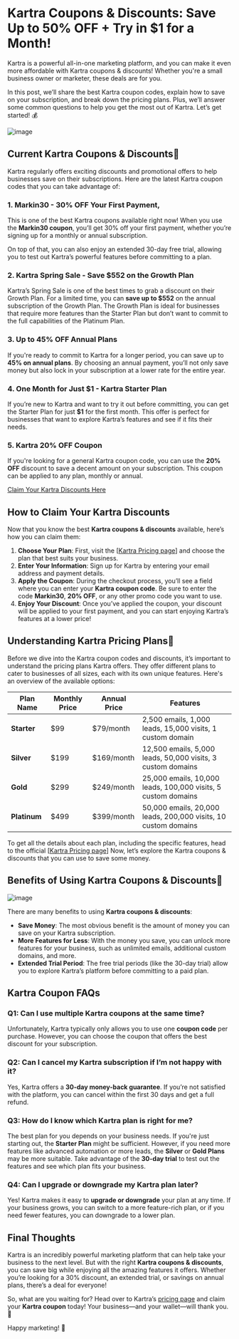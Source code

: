 # Kartra Coupons & Discounts: Save Up to 50% OFF + Try in $1 for a Month!

Kartra is a powerful all-in-one marketing platform, and you can make it even more affordable with Kartra coupons & discounts! Whether you're a small business owner or marketer, these deals are for you.

In this post, we’ll share the best Kartra coupon codes, explain how to save on your subscription, and break down the pricing plans. Plus, we’ll answer some common questions to help you get the most out of Kartra. Let’s get started! 💰

![image](https://github.com/user-attachments/assets/1e52980e-51bd-4749-9bb1-2497101c45b9)


## Current Kartra Coupons & Discounts🛒

Kartra regularly offers exciting discounts and promotional offers to help businesses save on their subscriptions. Here are the latest Kartra coupon codes that you can take advantage of:

### 1. Markin30 - 30% OFF Your First Payment, 

This is one of the best Kartra coupons available right now! When you use the **Markin30 coupon**, you’ll get 30% off your first payment, whether you’re signing up for a monthly or annual subscription. 

On top of that, you can also enjoy an extended 30-day free trial, allowing you to test out Kartra’s powerful features before committing to a plan.
### 2. Kartra Spring Sale - Save $552 on the Growth Plan

Kartra’s Spring Sale is one of the best times to grab a discount on their Growth Plan. For a limited time, you can **save up to $552** on the annual subscription of the Growth Plan. The Growth Plan is ideal for businesses that require more features than the Starter Plan but don’t want to commit to the full capabilities of the Platinum Plan.

### 3. Up to 45% OFF Annual Plans

If you're ready to commit to Kartra for a longer period, you can save up to **45% on annual plans**. By choosing an annual payment, you’ll not only save money but also lock in your subscription at a lower rate for the entire year.

### 4. One Month for Just $1 - Kartra Starter Plan

If you’re new to Kartra and want to try it out before committing, you can get the Starter Plan for just **$1** for the first month. This offer is perfect for businesses that want to explore Kartra’s features and see if it fits their needs.

### 5. Kartra 20% OFF Coupon

If you're looking for a general Kartra coupon code, you can use the **20% OFF** discount to save a decent amount on your subscription. This coupon can be applied to any plan, monthly or annual.

[Claim Your Kartra Discounts Here](https://crowdmob.com/recommends/kartra/)

## How to Claim Your Kartra Discounts

Now that you know the best **Kartra coupons & discounts** available, here’s how you can claim them:

1. **Choose Your Plan**: First, visit the [[Kartra Pricing page](https://crowdmob.com/recommends/kartra/)] and choose the plan that best suits your business.
2. **Enter Your Information**: Sign up for Kartra by entering your email address and payment details.
3. **Apply the Coupon**: During the checkout process, you’ll see a field where you can enter your **Kartra coupon code**. Be sure to enter the code **Markin30**, **20% OFF**, or any other promo code you want to use.
4. **Enjoy Your Discount**: Once you’ve applied the coupon, your discount will be applied to your first payment, and you can start enjoying Kartra’s features at a lower price!

## Understanding Kartra Pricing Plans💸

Before we dive into the Kartra coupon codes and discounts, it’s important to understand the pricing plans Kartra offers. They offer different plans to cater to businesses of all sizes, each with its own unique features. Here's an overview of the available options:

| **Plan Name**      | **Monthly Price** | **Annual Price** | **Features**                              |
|--------------------|-------------------|------------------|-------------------------------------------|
| **Starter**        | $99               | $79/month        | 2,500 emails, 1,000 leads, 15,000 visits, 1 custom domain |
| **Silver**         | $199              | $169/month       | 12,500 emails, 5,000 leads, 50,000 visits, 3 custom domains |
| **Gold**           | $299              | $249/month       | 25,000 emails, 10,000 leads, 100,000 visits, 5 custom domains |
| **Platinum**       | $499              | $399/month       | 50,000 emails, 20,000 leads, 200,000 visits, 10 custom domains |

To get all the details about each plan, including the specific features, head to the official [[Kartra Pricing page](https://crowdmob.com/recommends/kartra/)]
Now, let’s explore the Kartra coupons & discounts that you can use to save some money.

## Benefits of Using Kartra Coupons & Discounts📝

![image](https://github.com/user-attachments/assets/7162baf7-7e66-43de-8747-c0a3ed6f7cdc)

There are many benefits to using **Kartra coupons & discounts**:

- **Save Money**: The most obvious benefit is the amount of money you can save on your Kartra subscription.
- **More Features for Less**: With the money you save, you can unlock more features for your business, such as unlimited emails, additional custom domains, and more.
- **Extended Trial Period**: The free trial periods (like the 30-day trial) allow you to explore Kartra’s platform before committing to a paid plan.

## Kartra Coupon FAQs

### Q1: Can I use multiple Kartra coupons at the same time?

Unfortunately, Kartra typically only allows you to use one **coupon code** per purchase. However, you can choose the coupon that offers the best discount for your subscription.

### Q2: Can I cancel my Kartra subscription if I’m not happy with it?

Yes, Kartra offers a **30-day money-back guarantee**. If you’re not satisfied with the platform, you can cancel within the first 30 days and get a full refund.

### Q3: How do I know which Kartra plan is right for me?

The best plan for you depends on your business needs. If you're just starting out, the **Starter Plan** might be sufficient. However, if you need more features like advanced automation or more leads, the **Silver** or **Gold Plans** may be more suitable. Take advantage of the **30-day trial** to test out the features and see which plan fits your business.

### Q4: Can I upgrade or downgrade my Kartra plan later?

Yes! Kartra makes it easy to **upgrade or downgrade** your plan at any time. If your business grows, you can switch to a more feature-rich plan, or if you need fewer features, you can downgrade to a lower plan.

## Final Thoughts

Kartra is an incredibly powerful marketing platform that can help take your business to the next level. But with the right **Kartra coupons & discounts**, you can save big while enjoying all the amazing features it offers. Whether you’re looking for a 30% discount, an extended trial, or savings on annual plans, there’s a deal for everyone!

So, what are you waiting for? Head over to Kartra’s [pricing page](https://kartra.com/plans-and-pricing/) and claim your **Kartra coupon** today! Your business—and your wallet—will thank you. 💸

Happy marketing! 🚀
